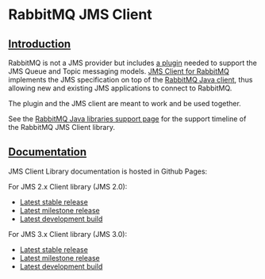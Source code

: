 <!--
Copyright (c) 2007-2023 VMware, Inc. or its affiliates.

All rights reserved. This program and the accompanying materials
are made available under the terms of the under the Apache License,
Version 2.0 (the "License”); you may not use this file except in compliance
with the License. You may obtain a copy of the License at

https://www.apache.org/licenses/LICENSE-2.0

Unless required by applicable law or agreed to in writing, software
distributed under the License is distributed on an "AS IS" BASIS,
WITHOUT WARRANTIES OR CONDITIONS OF ANY KIND, either express or implied.
See the License for the specific language governing permissions and
limitations under the License.
-->

# RabbitMQ JMS Client

## <a id="introduction" class="anchor" href="#introduction">Introduction</a>

RabbitMQ is not a JMS provider but includes [a plugin](https://github.com/rabbitmq/rabbitmq-server/tree/v3.12.x/deps/rabbitmq_jms_topic_exchange)
needed to support the JMS Queue and Topic messaging models. [JMS Client
for RabbitMQ](https://github.com/rabbitmq/rabbitmq-jms-client) implements the JMS specification on top of the
[RabbitMQ Java client](./api-guide.html), thus allowing new and
existing JMS applications to connect to RabbitMQ.

The plugin and the JMS client are meant to work and be used together.

See the [RabbitMQ Java libraries support page](./java-versions.html) for the support timeline
of the RabbitMQ JMS Client library.

## <a id="introduction" class="anchor" href="#documentation">Documentation</a>

JMS Client Library documentation is hosted in Github Pages:

For JMS 2.x Client library (JMS 2.0):

  - [Latest stable release](https://rabbitmq.github.io/rabbitmq-jms-client/2.x/stable/htmlsingle/index.html)
  - [Latest milestone release](https://rabbitmq.github.io/rabbitmq-jms-client/2.x/milestone/htmlsingle/index.html)
  - [Latest development build](https://rabbitmq.github.io/rabbitmq-jms-client/2.x/snapshot/htmlsingle/index.html)


For JMS 3.x Client library (JMS 3.0):

  - [Latest stable release](https://rabbitmq.github.io/rabbitmq-jms-client/3.x/stable/htmlsingle/index.html)
  - [Latest milestone release](https://rabbitmq.github.io/rabbitmq-jms-client/3.x/milestone/htmlsingle/index.html)
  - [Latest development build](https://rabbitmq.github.io/rabbitmq-jms-client/3.x/snapshot/htmlsingle/index.html)
